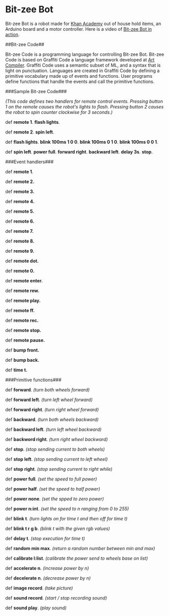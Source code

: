 Bit-zee Bot
===========
Bit-zee Bot is a robot made for [Khan Academy](http://www.khanacademy.org/science/Projects/Bit-zee) out of house hold
items, an Arduino board and a motor controller. Here is a video of 
[Bit-zee Bot in action](http://youtu.be/CcziDRr5Myc "Bit-zee Bot").


##Bit-zee Code##

Bit-zee Code is a programming language for controlling Bit-zee Bot. Bit-zee Code is based on Graffiti Code a language
framework developed at [Art Compiler](http://artcompiler.org "Art Compiler"). Graffiti Code uses a semantic subset of
ML, and a syntax that is light on punctuation. Languages are created in Graffiti Code by defining a primitive 
vocabulary made up of events and functions. User programs define functions that handle the events and call the 
primitive functions.



###Sample Bit-zee Code###

_(This code defines two handlers for remote control events. Pressing button 1 on the remote causes the robot's 
lights to flash. Pressing button 2 causes the robot to spin counter clockwise for 3 seconds.)_

def **remote 1**. **flash lights**.

def **remote 2**. **spin left**.

def **flash lights**. **blink 100ms 1 0 0**. **blink 100ms 0 1 0**. **blink 100ms 0 0 1**.

def **spin left**. **power full**. **forward right**. **backward left**. **delay 3s**. **stop**.


###Event handlers###

def **remote 1**.

def **remote 2.**

def **remote 3.**

def **remote 4.**

def **remote 5.**

def **remote 6.**

def **remote 7.**

def **remote 8.**

def **remote 9.**

def **remote dot.**

def **remote 0.**

def **remote enter.**

def **remote rew.**

def **remote play.**

def **remote ff.**

def **remote rec.**

def **remote stop.**

def **remote pause.**

def **bump front.**

def **bump back.**

def **time t.** 

###Primitive functions###

def **forward**.  _(turn both wheels forward)_

def **forward left**. _(turn left wheel forward)_

def **forward right**. _(turn right wheel forward)_

def **backward**. _(turn both wheels backward)_

def **backward left**.  _(turn left wheel backward)_

def **backword right**. _(turn right wheel backward)_

def **stop**. _(stop sending current to both wheels)_

def **stop left**. _(stop sending current to left wheel)_

def **stop right**. _(stop sending current to right while)_

def **power full**.        _(set the speed to full power)_

def **power half**.        _(set the speed to half power)_

def **power none**.        _(set the spped to zero power)_

def **power n:int**.       _(set the speed to n ranging from 0 to 255)_

def **blink t**.           _(turn lights on for time t and then off for time t)_

def **blink t r g b**.     _(blink t with the given rgb values)_ 

def **delay t**.           _(stop execution for time t)_

def **random min max**.    _(return a random number between min and max)_

def **calibrate l:list**.  _(calibrate the power send to wheels base on list)_

def **accelerate n**.      _(increase power by n)_

def **decelerate n**.      _(decrease power by n)_

def **image record**.      _(take picture)_

def **sound record**.      _(start / stop recording sound)_

def **sound play**.        _(play sound)_


